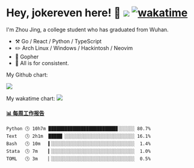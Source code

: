 # Hey, jokereven here! 👋 ![](https://visitor-badge.laobi.icu/badge?page_id=jokereven.readme) [![wakatime](https://wakatime.com/badge/user/eada5769-12fd-41f7-af3d-65254494dce1.svg)](https://wakatime.com/@eada5769-12fd-41f7-af3d-65254494dce1)

I'm Zhou Jing, a college student who has graduated from Wuhan.
-   :hammer_and_pick: Go / React / Python / TypeScript
-   :pencil2: Arch Linux / Windows / Hackintosh / Neovim
-   :seedling: Gopher
-   :thought_balloon: All is for consistent.

My Github chart:

![](https://ghchart.rshah.org/JonnieWayy)

My wakatime chart:
![](https://wakatime.com/share/@jokereven/1679dc82-4bf9-4b63-9203-390d608503de.png)

<!-- waka-box start -->
#### <a href="https://gist.github.com/9f8118785e2d128d746db5f61b0e0a2a" target="_blank">📊 每周工作报告</a>
```text
Python 🕓 10h7m █████████████████████████▊░░░░░░ 80.7%
Text   🕓 2h1m  █████▏░░░░░░░░░░░░░░░░░░░░░░░░░░ 16.1%
Bash   🕓 10m   ▍░░░░░░░░░░░░░░░░░░░░░░░░░░░░░░░  1.4%
Stata  🕓 7m    ▎░░░░░░░░░░░░░░░░░░░░░░░░░░░░░░░  1.0%
TOML   🕓 3m    ▏░░░░░░░░░░░░░░░░░░░░░░░░░░░░░░░  0.5%
```
<!-- Powered by https://github.com/journey-ad/waka-box-go . -->
<!-- waka-box end -->
